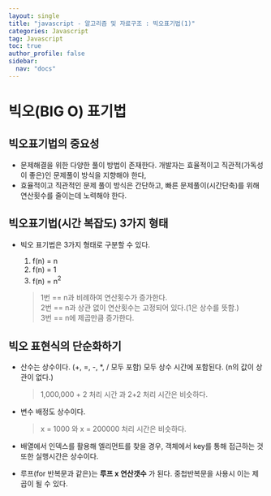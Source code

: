 ```yaml
---
layout: single
title: "javascript - 알고리즘 및 자료구조 : 빅오표기법(1)"
categories: Javascript
tag: Javascript
toc: true
author_profile: false
sidebar:
  nav: "docs"
---
```


# 빅오(BIG O) 표기법

## 빅오표기법의 중요성

- 문제해결을 위한 다양한 풀이 방법이 존재한다. 개발자는 효율적이고 직관적(가독성이 좋은)인 문제풀이 방식을 지향해야 한다,
- 효율적이고 직관적인 문제 풀이 방식은 간단하고, 빠른 문제풀이(시간단축)를 위해 연산횟수를 줄이는데 노력해야 한다.

## 빅오표기법(시간 복잡도) 3가지 형태

- 빅오 표기법은 3가지 형태로 구분할 수 있다.

  1. f(n) = n
  2. f(n) = 1
  3. f(n) = n<sup>2<sup> <br/>

  > 1번 == n과 비례하여 연산횟수가 증가한다. <br/>
  > 2번 == n과 상관 없이 연산횟수는 고정되어 있다.(1은 상수를 뜻함.)<br/>
  > 3번 == n에 제곱만큼 증가한다.<br/>

## 빅오 표현식의 단순화하기

- 산수는 상수이다. (+, =, -, \*, / 모두 포함) 모두 상수 시간에 포함된다. (n의 값이 상관이 없다.)

  > 1,000,000 + 2 처리 시간 과 2+2 처리 시간은 비슷하다.

- 변수 배정도 상수이다.

  > x = 1000 와 x = 200000 처리 시간은 비슷하다.

- 배열에서 인덱스를 활용해 엘리먼트를 찾을 경우, 객체에서 key를 통해 접근하는 것 또한 실행시간은 상수이다.

- 루프(for 반복문과 같은)는 **루프 x 연산갯수** 가 된다. 중첩반복문을 사용시 이는 제곱이 될 수 있다.
